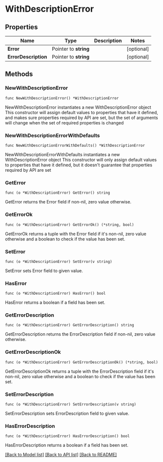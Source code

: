 # WithDescriptionError

## Properties

Name | Type | Description | Notes
------------ | ------------- | ------------- | -------------
**Error** | Pointer to **string** |  | [optional] 
**ErrorDescription** | Pointer to **string** |  | [optional] 

## Methods

### NewWithDescriptionError

`func NewWithDescriptionError() *WithDescriptionError`

NewWithDescriptionError instantiates a new WithDescriptionError object
This constructor will assign default values to properties that have it defined,
and makes sure properties required by API are set, but the set of arguments
will change when the set of required properties is changed

### NewWithDescriptionErrorWithDefaults

`func NewWithDescriptionErrorWithDefaults() *WithDescriptionError`

NewWithDescriptionErrorWithDefaults instantiates a new WithDescriptionError object
This constructor will only assign default values to properties that have it defined,
but it doesn't guarantee that properties required by API are set

### GetError

`func (o *WithDescriptionError) GetError() string`

GetError returns the Error field if non-nil, zero value otherwise.

### GetErrorOk

`func (o *WithDescriptionError) GetErrorOk() (*string, bool)`

GetErrorOk returns a tuple with the Error field if it's non-nil, zero value otherwise
and a boolean to check if the value has been set.

### SetError

`func (o *WithDescriptionError) SetError(v string)`

SetError sets Error field to given value.

### HasError

`func (o *WithDescriptionError) HasError() bool`

HasError returns a boolean if a field has been set.

### GetErrorDescription

`func (o *WithDescriptionError) GetErrorDescription() string`

GetErrorDescription returns the ErrorDescription field if non-nil, zero value otherwise.

### GetErrorDescriptionOk

`func (o *WithDescriptionError) GetErrorDescriptionOk() (*string, bool)`

GetErrorDescriptionOk returns a tuple with the ErrorDescription field if it's non-nil, zero value otherwise
and a boolean to check if the value has been set.

### SetErrorDescription

`func (o *WithDescriptionError) SetErrorDescription(v string)`

SetErrorDescription sets ErrorDescription field to given value.

### HasErrorDescription

`func (o *WithDescriptionError) HasErrorDescription() bool`

HasErrorDescription returns a boolean if a field has been set.


[[Back to Model list]](../README.md#documentation-for-models) [[Back to API list]](../README.md#documentation-for-api-endpoints) [[Back to README]](../README.md)


